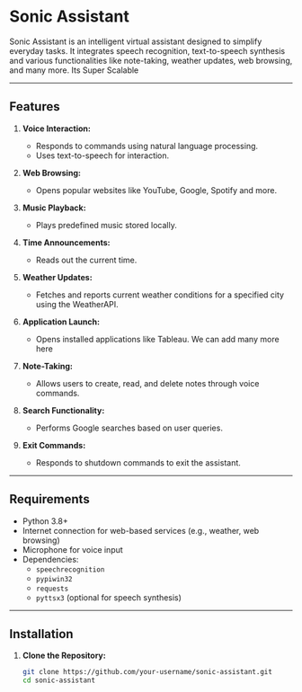 # Sonic Assistant

Sonic Assistant is an intelligent virtual assistant designed to simplify everyday tasks. 
It integrates speech recognition, text-to-speech synthesis and various functionalities like note-taking, weather updates, web browsing, and many more.
Its Super Scalable

---


## Features

1. **Voice Interaction:**
   - Responds to commands using natural language processing.
   - Uses text-to-speech for interaction.

2. **Web Browsing:**
   - Opens popular websites like YouTube, Google, Spotify and more.

3. **Music Playback:**
   - Plays predefined music stored locally.

4. **Time Announcements:**
   - Reads out the current time.

5. **Weather Updates:**
   - Fetches and reports current weather conditions for a specified city using the WeatherAPI.

6. **Application Launch:**
   - Opens installed applications like Tableau. We can add many more here

7. **Note-Taking:**
   - Allows users to create, read, and delete notes through voice commands.

8. **Search Functionality:**
   - Performs Google searches based on user queries.

9. **Exit Commands:**
   - Responds to shutdown commands to exit the assistant.

---

## Requirements

- Python 3.8+
- Internet connection for web-based services (e.g., weather, web browsing)
- Microphone for voice input
- Dependencies:
  - `speechrecognition`
  - `pypiwin32`
  - `requests`
  - `pyttsx3` (optional for speech synthesis)

---

## Installation

1. **Clone the Repository:**
   ```bash
   git clone https://github.com/your-username/sonic-assistant.git
   cd sonic-assistant
